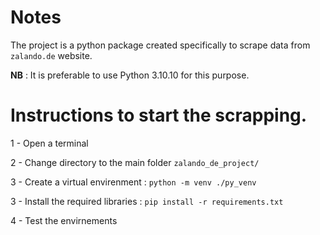 # Notes

The project is a python package created specifically to scrape data from `zalando.de` website.



__NB__ : It is preferable to use Python 3.10.10 for this purpose.

# Instructions to start the scrapping.


1 - Open a terminal

2 - Change directory to the main folder `zalando_de_project/`

3 - Create a virtual envirenment : `python -m venv ./py_venv`

3 - Install the required libraries : `pip install -r requirements.txt`



4 - Test the envirnements


